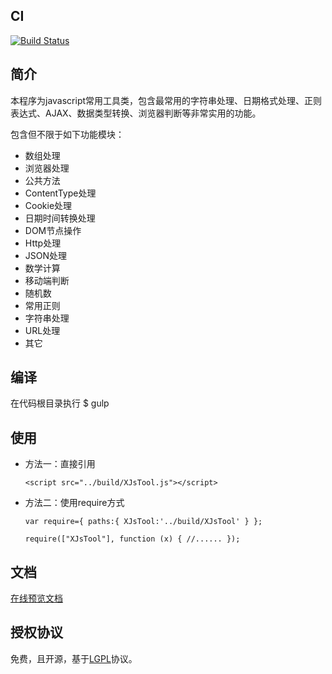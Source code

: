 ## CI ##

[![Build Status](https://travis-ci.org/xucongli1989/XJsTool.svg?branch=master)](https://travis-ci.org/xucongli1989/XJsTool)

## 简介 ##
 本程序为javascript常用工具类，包含最常用的字符串处理、日期格式处理、正则表达式、AJAX、数据类型转换、浏览器判断等非常实用的功能。

 包含但不限于如下功能模块：
 
 - 数组处理
 - 浏览器处理
 - 公共方法
 - ContentType处理
 - Cookie处理
 - 日期时间转换处理
 - DOM节点操作
 - Http处理
 - JSON处理
 - 数学计算
 - 移动端判断
 - 随机数
 - 常用正则
 - 字符串处理
 - URL处理
 - 其它

## 编译 ##
 在代码根目录执行 $ gulp

## 使用 ##

- 方法一：直接引用

	`<script src="../build/XJsTool.js"></script>`

- 方法二：使用require方式

	`var require={
		paths:{
			XJsTool:'../build/XJsTool'
		}
	};`

    `require(["XJsTool"], function (x) {
		//......
     });`

## 文档 ##
[在线预览文档](https://htmlpreview.github.io/?https://github.com/xucongli1989/XJsTool/blob/master/doc/index.html)

## 授权协议 ##
 免费，且开源，基于[LGPL](https://raw.githubusercontent.com/xucongli1989/XJsTool/master/LICENSE)协议。

